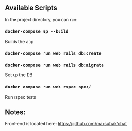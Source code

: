 ## Available Scripts

In the project directory, you can run:

### `docker-compose up --build`

Builds the app

### `docker-compose run web rails db:create`
### `docker-compose run web rails db:migrate`

Set up the DB

### `docker-compose run web rspec spec/`

Run rspec tests

## Notes:

Front-end is located here: https://github.com/maxsuhak/chat

